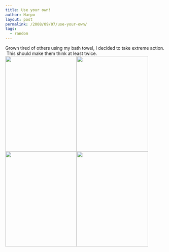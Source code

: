 ```yaml
---
title: Use your own!
author: Harpo
layout: post
permalink: /2008/09/07/use-your-own/
tags:
  - random
---
```

Grown tired of others using my bath towel, I decided to take extreme action.  This should make them think at least twice.  
[<img class="alignnone size-full wp-image-364" src="http://harpojaeger.github.io/assets/media/wp-content/uploads/2008/09/p-640-480-4da8e6b4-4ae8-49dc-b459-98fd8eca9b52.jpeg" alt="" width="225" height="300" />][1][<img class="alignnone size-full wp-image-364" src="http://harpojaeger.github.io/assets/media/wp-content/uploads/2008/09/p-640-480-d8ba8327-b69e-4908-9202-43d21d528faf.jpeg" alt="" width="225" height="300" />][2][<img class="alignnone size-full wp-image-364" src="http://harpojaeger.github.io/assets/media/wp-content/uploads/2008/09/p-640-480-32252441-7eb9-4c78-83a9-295038f361d6.jpeg" alt="" width="225" height="300" />][3][<img class="alignnone size-full wp-image-364" src="http://harpojaeger.github.io/assets/media/wp-content/uploads/2008/09/p-640-480-fdb7774d-41b7-4651-a0b7-10c3ea281ff5.jpeg" alt="" width="225" height="300" />][4]

 [1]: http://harpojaeger.github.io/assets/media/wp-content/uploads/2008/09/p-640-480-4da8e6b4-4ae8-49dc-b459-98fd8eca9b52.jpeg
 [2]: http://harpojaeger.github.io/assets/media/wp-content/uploads/2008/09/p-640-480-d8ba8327-b69e-4908-9202-43d21d528faf.jpeg
 [3]: http://harpojaeger.github.io/assets/media/wp-content/uploads/2008/09/p-640-480-32252441-7eb9-4c78-83a9-295038f361d6.jpeg
 [4]: http://harpojaeger.github.io/assets/media/wp-content/uploads/2008/09/p-640-480-fdb7774d-41b7-4651-a0b7-10c3ea281ff5.jpeg